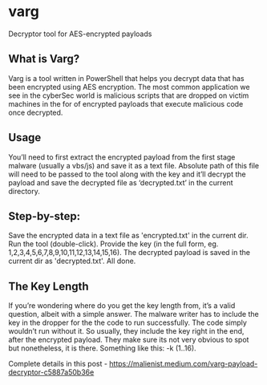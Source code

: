 # varg
Decryptor tool for AES-encrypted payloads

## What is Varg?
Varg is a tool written in PowerShell that helps you decrypt data that has been encrypted using AES encryption. The most common application we see in the cyberSec world is malicious scripts that are dropped on victim machines in the for of encrypted payloads that execute malicious code once decrypted.

## Usage
You’ll need to first extract the encrypted payload from the first stage malware (usually a vbs/js) and save it as a text file. Absolute path of this file will need to be passed to the tool along with the key and it’ll decrypt the payload and save the decrypted file as ‘decrypted.txt’ in the current directory.
## Step-by-step:
Save the encrypted data in a text file as 'encrypted.txt' in the current dir.
Run the tool (double-click).
Provide the key (in the full form, eg. 1,2,3,4,5,6,7,8,9,10,11,12,13,14,15,16).
The decrypted payload is saved in the current dir as 'decrypted.txt'.
All done.

## The Key Length
If you’re wondering where do you get the key length from, it’s a valid question, albeit with a simple answer. The malware writer has to include the key in the dropper for the the code to run successfully. The code simply wouldn’t run without it. So usually, they include the key right in the end, after the encrypted payload. They make sure its not very obvious to spot but nonetheless, it is there. Something like this: -k (1..16).

Complete details in this post - https://malienist.medium.com/varg-payload-decryptor-c5887a50b36e
